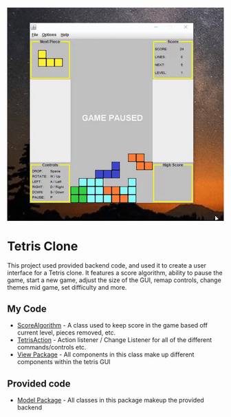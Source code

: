 ![](https://github.com/tannerdanger/tetris_clone/blob/master/imgs/image.gif)
# Tetris Clone

This project used provided backend code, and used it to create a user interface for a Tetris clone. It features a score algorithm, ability to pause the game, start a new game, adjust the size of the GUI, remap controls, change themes mid game, set difficulty and more. 

## My Code
* [ScoreAlgorithm](ScoreAlgorithm.java) - A class used to keep score in the game based off current level, pieces removed, etc.
* [TetrisAction](TetrisAction.java) - Action listener / Change Listener for all of the different commands/controls etc.
* [View Package](https://github.com/tannerdanger/tetris_clone/tree/master/src/view) - All components in this class make up different components within the tetris GUI

## Provided code
* [Model Package](https://github.com/tannerdanger/tetris_clone/tree/master/src/model) - All classes in this package makeup the provided backend

